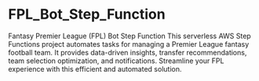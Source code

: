 # FPL_Bot_Step_Function
Fantasy Premier League (FPL) Bot Step Function  This serverless AWS Step Functions project automates tasks for managing a Premier League fantasy football team. It provides data-driven insights, transfer recommendations, team selection optimization, and notifications. Streamline your FPL experience with this efficient and automated solution.

